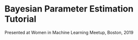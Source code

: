 # Bayesian Parameter Estimation Tutorial

Presented at Women in Machine Learning Meetup, Boston, 2019
